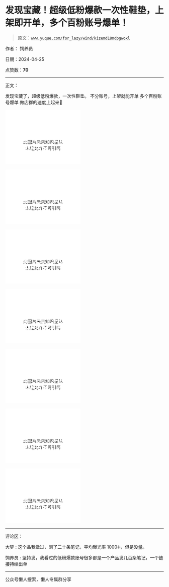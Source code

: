 # 发现宝藏！超级低粉爆款一次性鞋垫，上架即开单，多个百粉账号爆单！

> 原文：[`www.yuque.com/for_lazy/wind/kizemd18mdpgwoxl`](https://www.yuque.com/for_lazy/wind/kizemd18mdpgwoxl)

作者： 饲养员

日期：2024-04-25

点赞数：**70**

* * *

正文：

发现宝藏了，超级低粉爆款，一次性鞋垫。 不分账号，上架就能开单 多个百粉账号爆单 做店群的速度上起来🎁

![](img/f2571725db16b6a7c728012369b3b347.png)

![](img/f1e903f841d2952900ae356a7853713b.png)

![](img/d6d8cac5c0cadd6fe8de140c77f5ddd8.png)

![](img/031ce24c179b3d2a13c6d832f4abbff9.png)

![](img/cdc4821d7510ea60b101382666115a02.png)

![](img/1952220dc6fd27b4ff0100cc67760768.png)

![](img/610b021ce552a9058f955ec11b023527.png)

* * *

评论区：

大梦 : 这个品我做过，测了二十条笔记，平均曝光率 1000➕，但是没量。

饲养员 : 坚持发，我看过的低粉爆款账号很多都是一个产品发几百条笔记，一个链接持续出单

* * *

公众号懒人搜索，懒人专属群分享